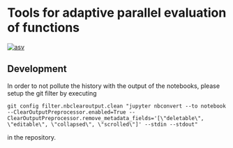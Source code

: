 # Tools for adaptive parallel evaluation of functions
[![asv](http://img.shields.io/badge/benchmarked%20by-asv-green.svg?style=flat)](https://gitlab.kwant-project.org/qt/adaptive/)

## Development

In order to not pollute the history with the output of the notebooks, please setup the git filter by executing

```
git config filter.nbclearoutput.clean "jupyter nbconvert --to notebook --ClearOutputPreprocessor.enabled=True --ClearOutputPreprocessor.remove_metadata_fields='[\"deletable\", \"editable\", \"collapsed\", \"scrolled\"]' --stdin --stdout"
```

in the repository.
